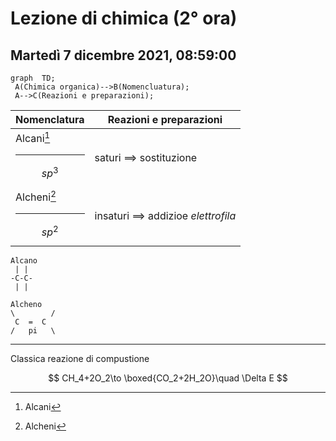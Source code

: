# Lezione di chimica (2° ora)
## Martedì 7 dicembre 2021, 08:59:00


```mermaid
graph  TD;  
 A(Chimica organica)-->B(Nomencluatura);  
 A-->C(Reazioni e preparazioni);  
```

|Nomenclatura|Reazioni e preparazioni|
|---|---|
|Alcani[^1] <hr />$$sp^3$$|saturi $\implies$ sostituzione|
|Alcheni[^2]<hr />$$sp^2$$|insaturi $\implies$ addizioe _elettrofila_

[^1]:Alcani
``` 
Alcano
 | |
-C-C-
 | |
 ``` 

[^2]:Alcheni
``` 
Alcheno
\        /
 C  =  C 
/   pi   \
```

---
Classica reazione di compustione


$$
CH_4+2O_2\to \boxed{CO_2+2H_2O}\quad \Delta E
$$
<!--stackedit_data:
eyJoaXN0b3J5IjpbNTc3MTI5NzE5XX0=
-->